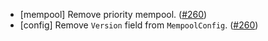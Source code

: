 - [mempool] Remove priority mempool. 
  ([\#260](https://github.com/cometbft/cometbft/issues/260))
- [config] Remove `Version` field from `MempoolConfig`. 
  ([\#260](https://github.com/cometbft/cometbft/issues/260))